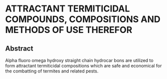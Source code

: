 # ATTRACTANT TERMITICIDAL COMPOUNDS, COMPOSITIONS AND METHODS OF USE THEREFOR

## Abstract
Alpha fluoro omega hydroxy straight chain hydrocar bons are utilized to form attractant termiticidal compositions which are safe and economical for the combatting of termites and related pests.